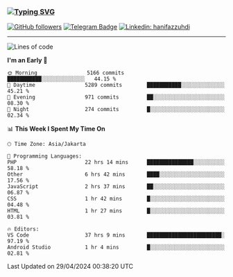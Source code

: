 ### [![Typing SVG](https://readme-typing-svg.herokuapp.com?font=lato&size=22&lines=Hi+There+👋)](https://git.io/typing-svg) 

[![GitHub followers](https://img.shields.io/github/followers/hanifazzuhdi?label=Follow&style=social)](https://github.com/hanifazzuhdi/?tab=follow) 
[![Telegram Badge](https://img.shields.io/badge/-hanif0198-blue?style=social&logo=telegram&link=https://www.t.me/hanif0198/)](https://www.t.me/hanif0198/) 
[![Linkedin: hanifazzuhdi](https://img.shields.io/badge/-hanifazzuhdi-blue?style=flat-square&logo=Linkedin&logoColor=white&link=https://www.linkedin.com/in/hanif-az-zuhdi-69688019b/)](https://www.linkedin.com/in/hanif-az-zuhdi-69688019b/) 

<hr/>

<!--START_SECTION:waka-->
![Lines of code](https://img.shields.io/badge/From%20Hello%20World%20I%27ve%20Written-52.3%20million%20lines%20of%20code-blue)

**I'm an Early 🐤** 

```text
🌞 Morning                5166 commits        ███████████░░░░░░░░░░░░░░   44.15 % 
🌆 Daytime                5289 commits        ███████████░░░░░░░░░░░░░░   45.21 % 
🌃 Evening                971 commits         ██░░░░░░░░░░░░░░░░░░░░░░░   08.30 % 
🌙 Night                  274 commits         █░░░░░░░░░░░░░░░░░░░░░░░░   02.34 % 
```


📊 **This Week I Spent My Time On** 

```text
🕑︎ Time Zone: Asia/Jakarta

💬 Programming Languages: 
PHP                      22 hrs 14 mins      ███████████████░░░░░░░░░░   58.18 % 
Other                    6 hrs 42 mins       ████░░░░░░░░░░░░░░░░░░░░░   17.56 % 
JavaScript               2 hrs 37 mins       ██░░░░░░░░░░░░░░░░░░░░░░░   06.87 % 
CSS                      1 hr 42 mins        █░░░░░░░░░░░░░░░░░░░░░░░░   04.48 % 
HTML                     1 hr 27 mins        █░░░░░░░░░░░░░░░░░░░░░░░░   03.81 % 

🔥 Editors: 
VS Code                  37 hrs 9 mins       ████████████████████████░   97.19 % 
Android Studio           1 hr 4 mins         █░░░░░░░░░░░░░░░░░░░░░░░░   02.81 % 
```


 Last Updated on 29/04/2024 00:38:20 UTC
<!--END_SECTION:waka-->
